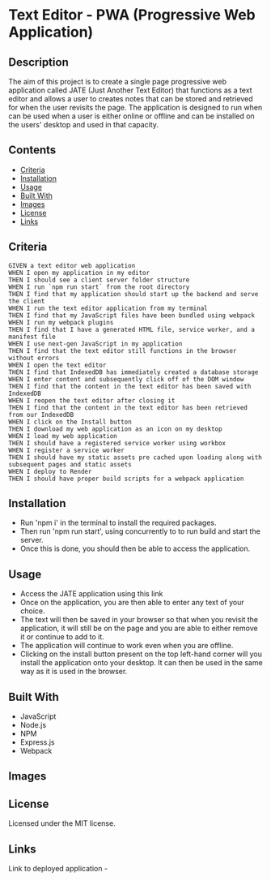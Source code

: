 # Text Editor - PWA (Progressive Web Application)

## Description 

The aim of this project is to create a single page progressive web application called JATE (Just Another Text Editor) that functions as a text editor and allows a user to creates notes that can be stored and retrieved for when the user revisits the page. The application is designed to run when can be used when a user is either online or offline and can be installed on the users' desktop and used in that capacity.

## Contents 

* [Criteria](#criteria)
* [Installation](#installation)
* [Usage](#usage)
* [Built With](#built-with)
* [Images](#images)
* [License](#license)
* [Links](#links)


## Criteria

    GIVEN a text editor web application
    WHEN I open my application in my editor
    THEN I should see a client server folder structure
    WHEN I run `npm run start` from the root directory
    THEN I find that my application should start up the backend and serve the client
    WHEN I run the text editor application from my terminal
    THEN I find that my JavaScript files have been bundled using webpack
    WHEN I run my webpack plugins
    THEN I find that I have a generated HTML file, service worker, and a manifest file
    WHEN I use next-gen JavaScript in my application
    THEN I find that the text editor still functions in the browser without errors
    WHEN I open the text editor
    THEN I find that IndexedDB has immediately created a database storage
    WHEN I enter content and subsequently click off of the DOM window
    THEN I find that the content in the text editor has been saved with IndexedDB
    WHEN I reopen the text editor after closing it
    THEN I find that the content in the text editor has been retrieved from our IndexedDB
    WHEN I click on the Install button
    THEN I download my web application as an icon on my desktop
    WHEN I load my web application
    THEN I should have a registered service worker using workbox
    WHEN I register a service worker
    THEN I should have my static assets pre cached upon loading along with subsequent pages and static assets
    WHEN I deploy to Render
    THEN I should have proper build scripts for a webpack application


## Installation 

* Run 'npm i' in the terminal to install the required packages.
* Then run 'npm run start', using concurrently to to run build and start the server.  
* Once this is done, you should then be able to access the application.

## Usage 

* Access the JATE application using this link 
* Once on the application, you are then able to enter any text of your choice.
* The text will then be saved in your browser so that when you revisit the application, it will still be on the page and you are able to either remove it or continue to add to it.
* The application will continue to work even when you are offline.
* Clicking on the install button present on the top left-hand corner will you install the application onto your desktop. It can then be used in the same way as it is used in the browser.

## Built With 

* JavaScript
* Node.js
* NPM
* Express.js
* Webpack

## Images 




## License 

Licensed under the MIT license.

## Links 

Link to deployed application - 